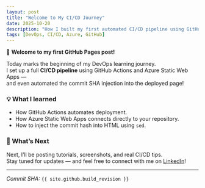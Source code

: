 ```yaml
---
layout: post
title: "Welcome to My CI/CD Journey"
date: 2025-10-20
description: "How I built my first automated CI/CD pipeline using GitHub and Azure."
tags: [DevOps, CI/CD, Azure, GitHub]
---
```


🚀 **Welcome to my first GitHub Pages post!**

Today marks the beginning of my DevOps learning journey.  
I set up a full **CI/CD pipeline** using GitHub Actions and Azure Static Web Apps —  
and even automated the commit SHA injection into the deployed page!

### 💡 What I learned
- How GitHub Actions automates deployment.
- How Azure Static Web Apps connects directly to your repository.
- How to inject the commit hash into HTML using `sed`.

### 🔗 What’s Next
Next, I’ll be posting tutorials, screenshots, and real CI/CD tips.  
Stay tuned for updates — and feel free to connect with me on [LinkedIn](#)!

---

*Commit SHA:* `{{ site.github.build_revision }}`
